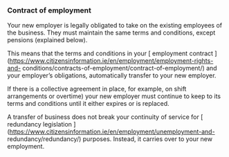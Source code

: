###  **Contract of employment**

Your new employer is legally obligated to take on the existing employees of
the business. They must maintain the same terms and conditions, except
pensions (explained below).

This means that the terms and conditions in your [ employment contract
](https://www.citizensinformation.ie/en/employment/employment-rights-and-
conditions/contracts-of-employment/contract-of-employment/) and your
employer’s obligations, automatically transfer to your new employer.

If there is a collective agreement in place, for example, on shift
arrangements or overtime) your new employer must continue to keep to its terms
and conditions until it either expires or is replaced.

A transfer of business does not break your continuity of service for [
redundancy legislation
](https://www.citizensinformation.ie/en/employment/unemployment-and-
redundancy/redundancy/) purposes. Instead, it carries over to your new
employment.
